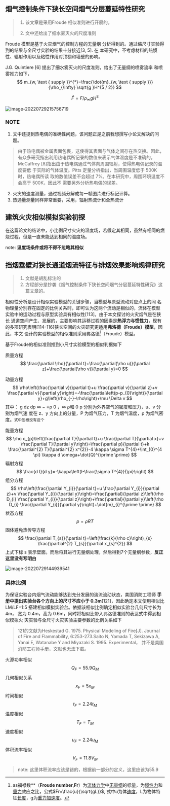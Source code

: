 ## 烟气控制条件下狭长空间烟气分层蔓延特性研究

> 1. 该文章是采用Froude 相似准则进行开展的。
>
> 2. 文中还给出了细水雾灭火的尺度准则

Froude 模型是基于火灾烟气的控制方程的无量纲 分析得到的。通过缩尺寸实验得到的结果与全尺寸实验的结果十分接近[3, 5]. 在 本研究中，不考虑材料的热惯性、辐射作用以及粘性作用对顶棚和墙壁的影响。

J.G. Quintiere [6] 提出了细水雾灭火的尺度准则，给出了无量纲的喷雾流率 和喷雾推力如下，
$$
m_{w, \text { supply }}^{*}=\frac{\dot{m}_{w, \text { supply }}}{\rho_{\infty} \sqrt{g }H^{5 / 2}}
$$

$$
\hat{F}=F / \rho_{\infty} g H^{3}
$$

![image-20220729215756719](/home/sky/Documents/Notes/pictures/相似模拟/image-20220729215756719.png)

### NOTE

1. 文中还提到热电偶的准确性问题，该问题正是之前我想撰写小论文解决的问题。

> 由于热电偶被金属表面包裹，这使得其表面与气体之间存在热交换。因此， 有众多研究指出利用热电偶所记录的数值来表示气体温度是不准确的。 McCaffrey [8]指出由于热电偶通过气体向周围辐射，使得热电偶记录的温度要低 于实际的气体温度。Pitts 定量分析指出，当周围温度低于 500K 时，热电偶所读 取的数值误差不会超过 7%。在本研究中，周围环境温度不会高于 500K，因此不 需要另外分析热电偶的误差。

2. 火灾的速度测量，通过视频分解成每一帧图片进行标记计算。
3. 热通量测量同样非常重要，采用，辐射热流计和全热流计

## 建筑火灾相似模拟实验初探

在这篇论文的结论中，小比例尺寸火灾的温度场，若假定其相同，虽然有相同的燃烧过程，但是一直未能达到相同的温度场。

note: **温度场条件或将不得不忽略其相似**



## 挡烟垂壁对狭长通道烟流特征与排烟效果影响规律研究

> 1. 文献是胡乱标注的
> 2. 方程部分是抄袭《烟气控制条件下狭长空间烟气分层蔓延特性研究》这篇文章的。

相似性分析是设计相似实验模型的关键步骤，当模型与原型流动对应点上的同 名物理量分别存在固定的比例关系时，即可认为这两个流动是相似的，流体在模型 实验中的运动过程与原型实验具有相似性[113]。由于本文探讨的火灾烟气是在狭长 通道空间产生、发展的，主要影响其运移过程的因素是**热浮力与惯性力**，现有的多项研究表明[114-116]狭长空间的火灾研究更适用**弗洛德（Froude）模型**，因此，本文 设计的实验模型的相似准则采用弗洛德[^ 1 ]（Froude）模型。

基于Froude的相似准则推到小尺寸实验模型的相似判据如下

质量方程
$$
\frac{\partial \rho}{\partial t}+\frac{\partial(\rho u)}{\partial z}+\frac{\partial(\rho v)}{\partial y}=0
$$


动量方程
$$
\rho\left(\frac{\partial v}{\partial t}+u \frac{\partial v}{\partial z}+v \frac{\partial v}{\partial y}\right)=-\frac{\partial\left(p-p_{0}\right)}{\partial y}+g\left(\rho_{-}-\rho\right)+\mu \Delta v
$$
其中： g dz dp ∞ − =ρ 0 ，∞ ρ和 0 p 分别为外界空气的密度和压力，u、v 分别为烟气速 度在 z、y 方向上的分量，P 为烟气压力，T 为烟气温度，ρ 为烟气密度。`式中压根没有这个`

能量方程
$$
\rho c_{p}\left(\frac{\partial T}{\partial t}+u \frac{\partial T}{\partial x}+v \frac{\partial T}{\partial y}\right)=\frac{\partial p}{\partial t}+k \frac{\partial^{2} T}{\partial^{2} x^{2}}-4 \kappa \sigma T^{4}+\int_{0}^{4 \pi} \kappa d \omega+\dot{Q}^{\prime \prime}
$$
辐射方程
$$
\frac{d I}{d y}=-\kappa\left(I-\frac{\sigma T^{4}}{\pi}\right)
$$
组分方程
$$
\rho\left(\frac{\partial Y_{i}}{\partial t}+u \frac{\partial Y_{i}}{\partial z}+v \frac{\partial Y_{i}}{\partial y}\right)=\frac{\partial}{\partial z}\left(\rho D_{i} \frac{\partial Y_{i}}{\partial z}\right)+\frac{\partial}{\partial y}\left(\rho D_{i} \frac{\partial Y_{i}}{\partial y}\right)+\dot{m}_{i}^{\prime \prime}
$$
状态方程
$$
p=\rho RT
$$
固体避免热传导方程
$$
\frac{\partial T_{s}}{\partial t}=\left(\frac{k}{\rho c}\right)_{s} \frac{\partial^{2} T_{s}}{\partial x_{s}^{2}}
$$
上式下标 s 表示壁面。而后将其进行无量纲处理，然后得到7个无量纲参数，**反正这里没有写明白**





![image-20220729144939541](/home/sky/Documents/Notes/pictures/相似模拟/image-20220729144939541.png)



### 具体比例

为保证实验台内烟气流动能够达到充分发展的湍流流动状态，美国消防工程师 **手册中提出实验台各个方向上的尺寸不应小于 0.3m**[121]，因此确定本文使用相似比 LM/LF=1:5 搭建相似模拟实验台。依据该相似比例确定相似实验台几何尺寸长为 4m， 宽为 0.4m，高为 0.6m，同时将相似比带入弗洛德准则的表达式中得到相似模拟火 灾实验与全尺寸火灾实验主要参数的比例关系如下

> 121的文献为Heskestad G. 1975. Physical Modeling of Fire[J]. Journal of Fire and Flammability, 6:253-273.Saito N, Yamada T, Sekizawa A, Yanai E, Watanabe Y and Miyazaki S. 1995. Experimental， 并不是美国消防工程师手册，文献也无法下载。

火源功率相似
$$
Q_F=55.9Q_M
$$
几何相似关系
$$
x_F=5x_M
$$
时间相似
$$
t_F=2.24t_M
$$
温度相似
$$
T_F=T_M
$$
速度相似
$$
u_F=2.24u_M
$$
体积流率相似
$$
V_F=11.8V_M
$$

>  note: 这里体积流率应该是错的，根据前一部分的定义，这里应该为55.9



[^ 1 ]:as福禄数**（**Froude number**,**Fr**）为[流体力学](https://zh.wikipedia.org/wiki/流體力學)中[无量纲](https://zh.wikipedia.org/wiki/无量纲)的标量，为[惯性力](https://zh.wikipedia.org/wiki/慣性力)和[重力](https://zh.wikipedia.org/wiki/重力)效应之比，公式$Fr=\frac{u}{\sqrt{gL}}$, 式中*u*为体[速度](https://zh.wikipedia.org/wiki/速度)，L为物体特征[长度](https://zh.wikipedia.org/wiki/長度)，g为[重力加速度](https://zh.wikipedia.org/wiki/重力加速度)。





